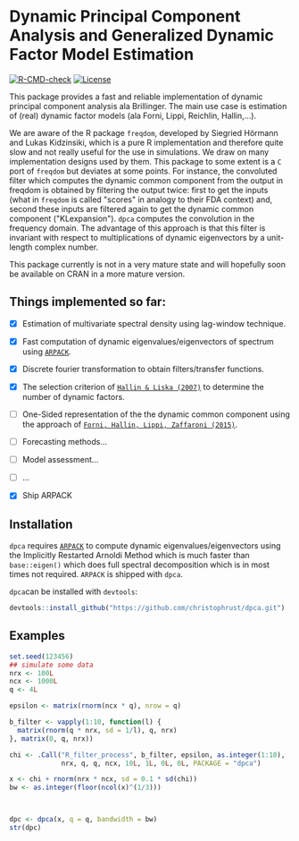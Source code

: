 # Dynamic Principal Component Analysis and Generalized Dynamic Factor Model Estimation

<!-- badges: start -->
[![R-CMD-check](https://github.com/christophrust/dpca/actions/workflows/check-standard.yaml/badge.svg)](https://github.com/christophrust/dpca/actions/workflows/check-standard.yaml)
[![License](https://img.shields.io/github/license/christophrust/dpca)](./LICENSE)
<!-- badges: end -->

This package provides a fast and reliable implementation of dynamic principal component analysis ala Brillinger. The main use case is estimation of (real) dynamic factor models (ala Forni, Lippi, Reichlin, Hallin,...).

We are aware of the R package `freqdom`, developed by Siegried Hörmann and Lukas Kidzinsiki, which is a pure R implementation and therefore quite slow and not really useful for the use in simulations. We draw on many implementation designs used by them. This package to some extent is a `C` port of `freqdom` but deviates at some points. For instance, the convoluted filter which computes the dynamic common component from the output in freqdom is obtained by filtering the output twice: first to get the inputs \(what in `freqdom` is called "scores" in analogy to their FDA context\) and, second these inputs are filtered again to get the dynamic common component \("KLexpansion"\). `dpca` computes the convolution in the frequency domain. The advantage of this approach is that this filter is invariant with respect to multiplications of dynamic eigenvectors by a unit-length complex number.

This package currently is not in a very mature state and will hopefully soon be available on CRAN in a more mature version.

## Things implemented so far:

- [x] Estimation of multivariate spectral density using lag-window technique.
- [x] Fast computation of dynamic eigenvalues/eigenvectors of spectrum using [`ARPACK`](https://en.wikipedia.org/wiki/ARPACK).
- [x] Discrete fourier transformation to obtain filters/transfer functions.
- [x] The selection criterion of [`Hallin & Liska (2007)`](https://doi.org/10.1198/016214506000001275) to determine the number of dynamic factors.
- [ ] One-Sided representation of the the dynamic common component using the approach of [`Forni, Hallin, Lippi, Zaffaroni (2015)`](http://dx.doi.org/10.1016/j.jeconom.2013.10.017).
- [ ] Forecasting methods...
- [ ] Model assessment...
- [ ] ...
- [x] Ship ARPACK



## Installation

`dpca` requires [`ARPACK`](https://en.wikipedia.org/wiki/ARPACK) to compute dynamic eigenvalues/eigenvectors using the Implicitly Restarted Arnoldi Method which is much faster than `base::eigen()` which does full spectral decomposition which is in most times not required. `ARPACK` is shipped with `dpca`.

`dpca`can be installed with `devtools`:

```r
devtools::install_github("https://github.com/christophrust/dpca.git")
```


## Examples

```r
set.seed(123456)
## simulate some data
nrx <- 100L
ncx <- 1000L
q <- 4L

epsilon <- matrix(rnorm(ncx * q), nrow = q)

b_filter <- vapply(1:10, function(l) {
  matrix(rnorm(q * nrx, sd = 1/l), q, nrx)
}, matrix(0, q, nrx))

chi <- .Call("R_filter_process", b_filter, epsilon, as.integer(1:10),
             nrx, q, q, ncx, 10L, 1L, 0L, 0L, PACKAGE = "dpca")

x <- chi + rnorm(nrx * ncx, sd = 0.1 * sd(chi))
bw <- as.integer(floor(ncol(x)^(1/3)))



dpc <- dpca(x, q = q, bandwidth = bw)
str(dpc)
```
